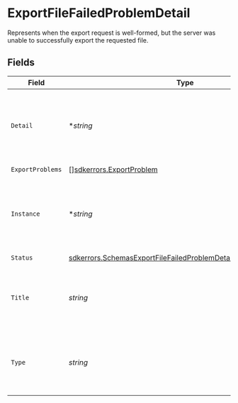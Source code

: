 # ExportFileFailedProblemDetail

Represents when the export request is well-formed, but the server was unable to successfully export the requested file.


## Fields

| Field                                                                                                                                                         | Type                                                                                                                                                          | Required                                                                                                                                                      | Description                                                                                                                                                   |
| ------------------------------------------------------------------------------------------------------------------------------------------------------------- | ------------------------------------------------------------------------------------------------------------------------------------------------------------- | ------------------------------------------------------------------------------------------------------------------------------------------------------------- | ------------------------------------------------------------------------------------------------------------------------------------------------------------- |
| `Detail`                                                                                                                                                      | **string*                                                                                                                                                     | :heavy_minus_sign:                                                                                                                                            | A human-readable explanation specific to this occurrence of the problem.                                                                                      |
| `ExportProblems`                                                                                                                                              | [][sdkerrors.ExportProblem](../../../pkg/models/sdkerrors/exportproblem.md)                                                                                   | :heavy_check_mark:                                                                                                                                            | N/A                                                                                                                                                           |
| `Instance`                                                                                                                                                    | **string*                                                                                                                                                     | :heavy_minus_sign:                                                                                                                                            | A URI reference that identifies the specific occurrence of the problem.                                                                                       |
| `Status`                                                                                                                                                      | [sdkerrors.SchemasExportFileFailedProblemDetailProblemDetailStatus](../../../pkg/models/sdkerrors/schemasexportfilefailedproblemdetailproblemdetailstatus.md) | :heavy_check_mark:                                                                                                                                            | N/A                                                                                                                                                           |
| `Title`                                                                                                                                                       | *string*                                                                                                                                                      | :heavy_check_mark:                                                                                                                                            | A short, human-readable summary of the problem type.                                                                                                          |
| `Type`                                                                                                                                                        | *string*                                                                                                                                                      | :heavy_check_mark:                                                                                                                                            | A URI reference that identifies the problem type.                                                                                                             |